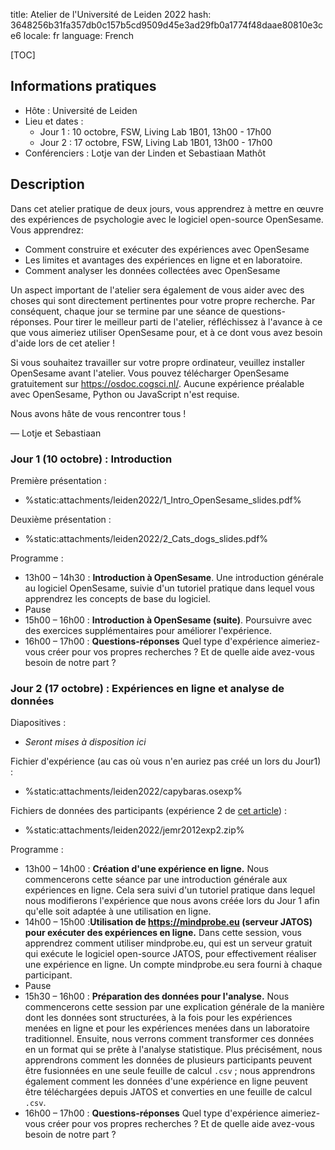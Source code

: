 title: Atelier de l'Université de Leiden 2022
hash: 3648256b31fa357db0c157b5cd9509d45e3ad29fb0a1774f48daae80810e3ce6
locale: fr
language: French


[TOC]


## Informations pratiques

- Hôte : Université de Leiden
- Lieu et dates :
    - Jour 1 : 10 octobre, FSW, Living Lab 1B01, 13h00 - 17h00
    - Jour 2 : 17 octobre, FSW, Living Lab 1B01, 13h00 - 17h00
- Conférenciers : Lotje van der Linden et Sebastiaan Mathôt


## Description

Dans cet atelier pratique de deux jours, vous apprendrez à mettre en œuvre des expériences de psychologie avec le logiciel open-source OpenSesame. Vous apprendrez:

- Comment construire et exécuter des expériences avec OpenSesame
- Les limites et avantages des expériences en ligne et en laboratoire.
- Comment analyser les données collectées avec OpenSesame

Un aspect important de l'atelier sera également de vous aider avec des choses qui sont directement pertinentes pour votre propre recherche. Par conséquent, chaque jour se termine par une séance de questions-réponses. Pour tirer le meilleur parti de l'atelier, réfléchissez à l'avance à ce que vous aimeriez utiliser OpenSesame pour, et à ce dont vous avez besoin d'aide lors de cet atelier !

Si vous souhaitez travailler sur votre propre ordinateur, veuillez installer OpenSesame avant l'atelier. Vous pouvez télécharger OpenSesame gratuitement sur <https://osdoc.cogsci.nl/>. Aucune expérience préalable avec OpenSesame, Python ou JavaScript n'est requise.

Nous avons hâte de vous rencontrer tous !

— Lotje et Sebastiaan

### Jour 1 (10 octobre) : Introduction

Première présentation :

- %static:attachments/leiden2022/1_Intro_OpenSesame_slides.pdf%

Deuxième présentation :

- %static:attachments/leiden2022/2_Cats_dogs_slides.pdf%

Programme :

- 13h00 – 14h30 : __Introduction à OpenSesame__. Une introduction générale au logiciel OpenSesame, suivie d'un tutoriel pratique dans lequel vous apprendrez les concepts de base du logiciel.
- Pause
- 15h00 – 16h00 : __Introduction à OpenSesame (suite)__. Poursuivre avec des exercices supplémentaires pour améliorer l'expérience.
- 16h00 – 17h00 : __Questions-réponses__ Quel type d'expérience aimeriez-vous créer pour vos propres recherches ? Et de quelle aide avez-vous besoin de notre part ?

### Jour 2 (17 octobre) : Expériences en ligne et analyse de données

Diapositives :

- *Seront mises à disposition ici*

Fichier d'expérience (au cas où vous n'en auriez pas créé un lors du Jour1) :

- %static:attachments/leiden2022/capybaras.osexp%

Fichiers de données des participants (expérience 2 de [cet article](https://doi.org/10.16910/jemr.5.2.4)) :

- %static:attachments/leiden2022/jemr2012exp2.zip%

Programme :

- 13h00 – 14h00 : __Création d'une expérience en ligne.__ Nous commencerons cette séance par une introduction générale aux expériences en ligne. Cela sera suivi d'un tutoriel pratique dans lequel nous modifierons l'expérience que nous avons créée lors du Jour 1 afin qu'elle soit adaptée à une utilisation en ligne.
- 14h00 – 15h00 :__Utilisation de <https://mindprobe.eu> (serveur JATOS) pour exécuter des expériences en ligne.__ Dans cette session, vous apprendrez comment utiliser mindprobe.eu, qui est un serveur gratuit qui exécute le logiciel open-source JATOS, pour effectivement réaliser une expérience en ligne. Un compte mindprobe.eu sera fourni à chaque participant.
- Pause
- 15h30 – 16h00 : __Préparation des données pour l'analyse.__ Nous commencerons cette session par une explication générale de la manière dont les données sont structurées, à la fois pour les expériences menées en ligne et pour les expériences menées dans un laboratoire traditionnel. Ensuite, nous verrons comment transformer ces données en un format qui se prête à l'analyse statistique. Plus précisément, nous apprendrons comment les données de plusieurs participants peuvent être fusionnées en une seule feuille de calcul `.csv` ; nous apprendrons également comment les données d'une expérience en ligne peuvent être téléchargées depuis JATOS et converties en une feuille de calcul `.csv`.
- 16h00 – 17h00 : __Questions-réponses__ Quel type d'expérience aimeriez-vous créer pour vos propres recherches ? Et de quelle aide avez-vous besoin de notre part ?